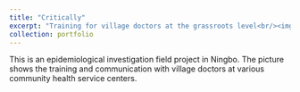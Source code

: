 ```yaml
---
title: "Critically"
excerpt: "Training for village doctors at the grassroots level<br/><img src='/images/png1.jpg>"
collection: portfolio
---
```


This is an epidemiological investigation field project in Ningbo. The picture shows the training and communication with village doctors at various community health service centers.
